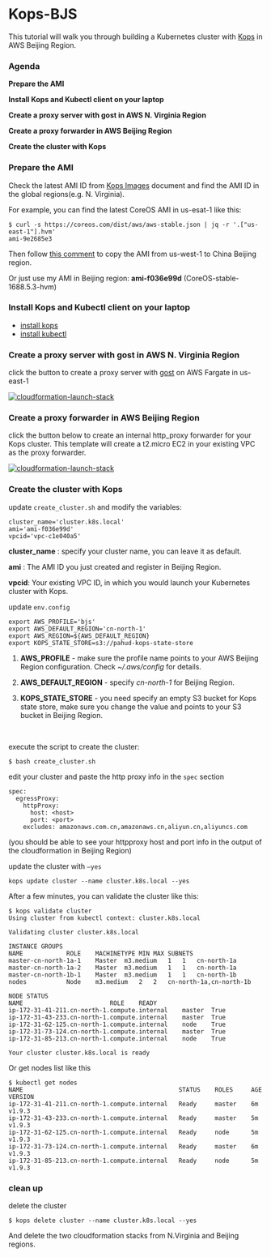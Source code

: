# Kops-BJS

This tutorial will walk you through building a Kubernetes cluster with [Kops](https://github.com/kubernetes/kops) in AWS Beijing Region.



### Agenda

**Prepare the AMI** 

**Install Kops and Kubectl client on your laptop**

**Create a proxy server with gost in AWS N. Virginia Region**

**Create a proxy forwarder in AWS Beijing Region**

**Create the cluster with Kops**



### Prepare the AMI 

Check the latest AMI ID from [Kops Images](https://github.com/kubernetes/kops/blob/master/docs/images.md) document and find the AMI ID in the global regions(e.g. N. Virginia).

For example, you can find the latest CoreOS AMI in us-esat-1 like this:

```
$ curl -s https://coreos.com/dist/aws/aws-stable.json | jq -r '.["us-east-1"].hvm'
ami-9e2685e3
```

Then follow [this comment](https://github.com/kubernetes-incubator/kube-aws/pull/390#issue-212435055) to copy the AMI from us-west-1 to China Beijing region.

Or just use my AMI in Beijing region: **ami-f036e99d** (CoreOS-stable-1688.5.3-hvm) 



### Install Kops and Kubectl client on your laptop

- [install kops](https://github.com/kubernetes/kops/blob/master/docs/aws.md#install-kops)
- [install kubectl](https://github.com/kubernetes/kops/blob/master/docs/aws.md#install-kubectl)

### Create a proxy server with gost in AWS N. Virginia Region

click the button to create a proxy server with [gost](https://github.com/ginuerzh/gost) on AWS Fargate in us-east-1

[![cloudformation-launch-stack](https://s3.amazonaws.com/cloudformation-examples/cloudformation-launch-stack.png)](https://console.aws.amazon.com/cloudformation/home?region=us-east-1#/stacks/new?stackName=gost-service&templateURL=https://s3-us-west-2.amazonaws.com/pahud-cfn-us-west-2/kops-bjs/cloudformation/ecs-fargate-gost-tls-ss.yaml)



### Create a proxy forwarder in AWS Beijing Region

click the button below to create an internal http_proxy forwarder for your Kops cluster. This template will create a t2.micro EC2 in your existing VPC as the proxy forwarder.

[![cloudformation-launch-stack](https://s3.amazonaws.com/cloudformation-examples/cloudformation-launch-stack.png)](https://console.amazonaws.cn/cloudformation/home?region=cn-north-1#/stacks/new?stackName=kops-proxy&templateURL=https://s3.cn-north-1.amazonaws.com.cn/kops-bjs/cloudformation/bjs.yml)

### Create the cluster with Kops

update `create_cluster.sh` and modify the variables:

```
cluster_name='cluster.k8s.local'
ami='ami-f036e99d'
vpcid='vpc-c1e040a5'  
```

**cluster_name** : specify your cluster name, you can leave it as default.

**ami** : The AMI ID you just created and register in Beijing Region.

**vpcid**: Your existing VPC ID, in which you would launch your Kubernetes cluster with Kops.



update `env.config`

```
export AWS_PROFILE='bjs'
export AWS_DEFAULT_REGION='cn-north-1'
export AWS_REGION=${AWS_DEFAULT_REGION}
export KOPS_STATE_STORE=s3://pahud-kops-state-store
```

1. **AWS_PROFILE** - make sure the profile name points to your AWS Beijing Region configuration. Check *~/.aws/config* for details.

2. **AWS_DEFAULT_REGION** - specify *cn-north-1* for Beijing Region.

3. **KOPS_STATE_STORE** - you need specify an empty S3 bucket for Kops state store, make sure you change the value and points to your S3 bucket in Beijing Region.

   ​

execute the script to create the cluster:

```
$ bash create_cluster.sh 
```

edit your cluster and paste the http proxy info in the `spec` section

```
spec:
  egressProxy:
    httpProxy:
      host: <host>
      port: <port>
    excludes: amazonaws.com.cn,amazonaws.cn,aliyun.cn,aliyuncs.com
```

(you should be able to see your httpproxy host and port info in the output of the cloudformation in Beijing Region)



update the cluster with `—yes`

```
kops update cluster --name cluster.k8s.local --yes
```



After a few minutes, you can validate the cluster like this:

```
$ kops validate cluster
Using cluster from kubectl context: cluster.k8s.local

Validating cluster cluster.k8s.local

INSTANCE GROUPS
NAME			ROLE	MACHINETYPE	MIN	MAX	SUBNETS
master-cn-north-1a-1	Master	m3.medium	1	1	cn-north-1a
master-cn-north-1a-2	Master	m3.medium	1	1	cn-north-1a
master-cn-north-1b-1	Master	m3.medium	1	1	cn-north-1b
nodes			Node	m3.medium	2	2	cn-north-1a,cn-north-1b

NODE STATUS
NAME						ROLE	READY
ip-172-31-41-211.cn-north-1.compute.internal	master	True
ip-172-31-43-233.cn-north-1.compute.internal	master	True
ip-172-31-62-125.cn-north-1.compute.internal	node	True
ip-172-31-73-124.cn-north-1.compute.internal	master	True
ip-172-31-85-213.cn-north-1.compute.internal	node	True

Your cluster cluster.k8s.local is ready
```

Or get nodes list like this

```
$ kubectl get nodes
NAME                                           STATUS    ROLES     AGE       VERSION
ip-172-31-41-211.cn-north-1.compute.internal   Ready     master    6m        v1.9.3
ip-172-31-43-233.cn-north-1.compute.internal   Ready     master    5m        v1.9.3
ip-172-31-62-125.cn-north-1.compute.internal   Ready     node      5m        v1.9.3
ip-172-31-73-124.cn-north-1.compute.internal   Ready     master    6m        v1.9.3
ip-172-31-85-213.cn-north-1.compute.internal   Ready     node      5m        v1.9.3
```



### clean up

delete the cluster

```
$ kops delete cluster --name cluster.k8s.local --yes
```

And delete the two cloudformation stacks from N.Virginia and Beijing regions.















